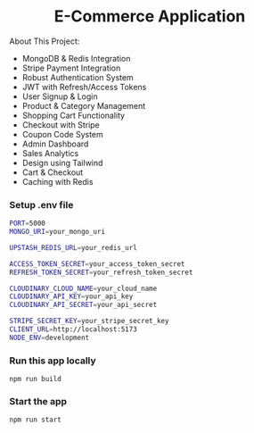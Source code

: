 <h1 align="center">E-Commerce Application </h1>

About This Project:

-   MongoDB & Redis Integration
-   Stripe Payment Integration
-   Robust Authentication System
-   JWT with Refresh/Access Tokens
-   User Signup & Login
-   Product & Category Management
-   Shopping Cart Functionality
-   Checkout with Stripe
-   Coupon Code System
-   Admin Dashboard
-   Sales Analytics
-   Design using Tailwind
-   Cart & Checkout
-   Caching with Redis

### Setup .env file

```bash
PORT=5000
MONGO_URI=your_mongo_uri

UPSTASH_REDIS_URL=your_redis_url

ACCESS_TOKEN_SECRET=your_access_token_secret
REFRESH_TOKEN_SECRET=your_refresh_token_secret

CLOUDINARY_CLOUD_NAME=your_cloud_name
CLOUDINARY_API_KEY=your_api_key
CLOUDINARY_API_SECRET=your_api_secret

STRIPE_SECRET_KEY=your_stripe_secret_key
CLIENT_URL=http://localhost:5173
NODE_ENV=development
```

### Run this app locally

```shell
npm run build
```

### Start the app

```shell
npm run start
```
